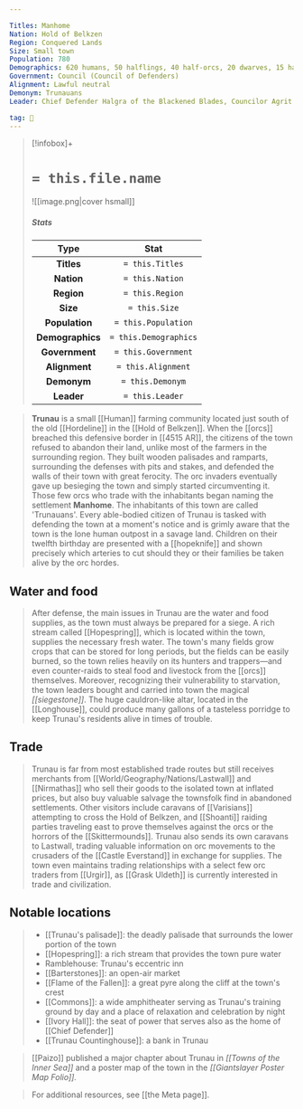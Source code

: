 ```yaml
---

Titles: Manhome
Nation: Hold of Belkzen
Region: Conquered Lands
Size: Small town
Population: 780
Demographics: 620 humans, 50 halflings, 40 half-orcs, 20 dwarves, 15 half-elves, 10 gnomes, 25 other
Government: Council (Council of Defenders)
Alignment: Lawful neutral
Demonym: Trunauans
Leader: Chief Defender Halgra of the Blackened Blades, Councilor Agrit Staginsdar, Councilor Lessie Crumkin, Councilor Sara Morninghawk

tag: 🌃
---
```


> [!infobox]+
> #  `= this.file.name`
> ![[image.png|cover hsmall]]
> ##### Stats
> Type | Stat |
> :---:|:---:|
> **Titles** | `= this.Titles` |
> **Nation** | `= this.Nation` |
> **Region** | `= this.Region` |
> **Size** | `= this.Size` |
> **Population** | `= this.Population` |
> **Demographics** | `= this.Demographics` |
> **Government** | `= this.Government` |
> **Alignment** | `= this.Alignment` |
> **Demonym** | `= this.Demonym` |
> **Leader** | `= this.Leader` |



>  **Trunau** is a small [[Human]] farming community located just south of the old [[Hordeline]] in the [[Hold of Belkzen]]. When the [[orcs]] breached this defensive border in [[4515 AR]], the citizens of the town refused to abandon their land, unlike most of the farmers in the surrounding region. They built wooden palisades and ramparts, surrounding the defenses with pits and stakes, and defended the walls of their town with great ferocity. The orc invaders eventually gave up besieging the town and simply started circumventing it. Those few orcs who trade with the inhabitants began naming the settlement **Manhome**. The inhabitants of this town are called 'Trunauans'.
>  Every able-bodied citizen of Trunau is tasked with defending the town at a moment's notice and is grimly aware that the town is the lone human outpost in a savage land. Children on their twelfth birthday are presented with a [[hopeknife]] and shown precisely which arteries to cut should they or their families be taken alive by the orc hordes.



## Water and food

>  After defense, the main issues in Trunau are the water and food supplies, as the town must always be prepared for a siege. A rich stream called [[Hopespring]], which is located within the town, supplies the necessary fresh water. The town's many fields grow crops that can be stored for long periods, but the fields can be easily burned, so the town relies heavily on its hunters and trappers—and even counter-raids to steal food and livestock from the [[orcs]] themselves. Moreover, recognizing their vulnerability to starvation, the town leaders bought and carried into town the magical *[[siegestone]]*. The huge cauldron-like altar, located in the [[Longhouse]], could produce many gallons of a tasteless porridge to keep Trunau's residents alive in times of trouble.


## Trade

>  Trunau is far from most established trade routes but still receives merchants from [[World/Geography/Nations/Lastwall]] and [[Nirmathas]] who sell their goods to the isolated town at inflated prices, but also buy valuable salvage the townsfolk find in abandoned settlements. Other visitors include caravans of [[Varisians]] attempting to cross the Hold of Belkzen, and [[Shoanti]] raiding parties traveling east to prove themselves against the orcs or the horrors of the [[Skittermounds]]. Trunau also sends its own caravans to Lastwall, trading valuable information on orc movements to the crusaders of the [[Castle Everstand]] in exchange for supplies. The town even maintains trading relationships with a select few orc traders from [[Urgir]], as [[Grask Uldeth]] is currently interested in trade and civilization.


## Notable locations

>  - [[Trunau's palisade]]: the deadly palisade that surrounds the lower portion of the town
>  - [[Hopespring]]: a rich stream that provides the town pure water
>  - Ramblehouse: Trunau's eccentric inn
>  - [[Barterstones]]: an open-air market
>  - [[Flame of the Fallen]]: a great pyre along the cliff at the town's crest
>  - [[Commons]]: a wide amphitheater serving as Trunau's training ground by day and a place of relaxation and celebration by night
>  - [[Ivory Hall]]: the seat of power that serves also as the home of [[Chief Defender]]
>  - [[Trunau Countinghouse]]: a bank in Trunau

>  [[Paizo]] published a major chapter about Trunau in *[[Towns of the Inner Sea]]* and a poster map of the town in the *[[Giantslayer Poster Map Folio]].*

>  For additional resources, see [[the Meta page]].






